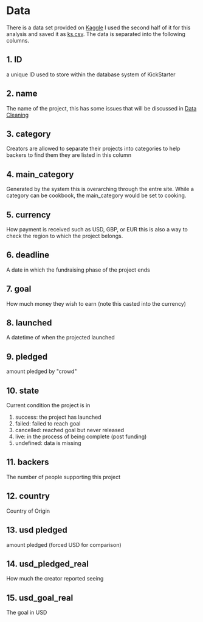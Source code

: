 # Data

There is a data set provided on [Kaggle](https://www.kaggle.com/kemical/kickstarter-projects) I used the second half of it for this analysis and saved it as [ks.csv](ks.csv). The data is separated into the following columns.

## 1. ID

a unique ID used to store within the database system of KickStarter

## 2. name

The name of the project, this has some issues that will be discussed in [Data Cleaning](03_DataCleaning.md)

## 3. category

Creators are allowed to separate their projects into categories to help backers to find them they are listed in this column

## 4. main_category

Generated by the system this is overarching through the entre site. While a category can be cookbook, the main_category would be set to cooking.

## 5. currency

How payment is received such as USD, GBP, or EUR this is also a way to check the region to which the project belongs.

## 6. deadline

A date in which the fundraising phase of the project ends

## 7. goal

How much money they wish to earn (note this casted into the currency)

## 8.  launched

A datetime of when the projected launched

## 9.  pledged

amount pledged by "crowd"

## 10. state

Current condition the project is in 

1. success: the project has launched
2. failed: failed to reach goal
3. cancelled: reached goal but never released
4. live: in the process of being complete (post funding)
5. undefined: data is missing

## 11. backers

The number of people supporting this project

## 12. country

Country of Origin

## 13. usd pledged

amount pledged (forced USD for comparison)

## 14. usd_pledged_real

How much the creator reported seeing

## 15. usd_goal_real

The goal in USD